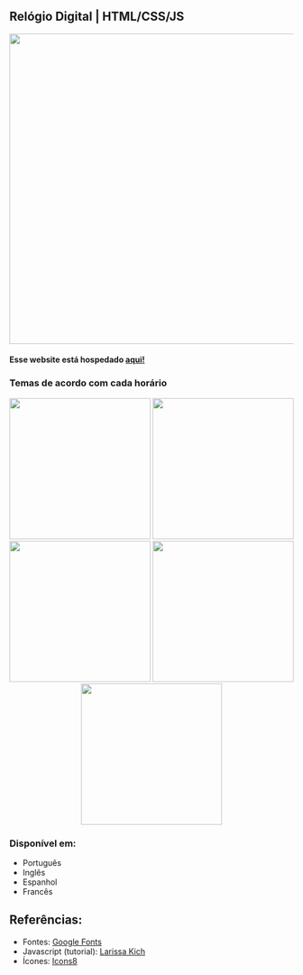 ## Relógio Digital | HTML/CSS/JS

<div align="center">
  <img src="https://user-images.githubusercontent.com/74850021/193432574-6b15252a-e520-4656-82b5-9a8df01db6b6.png" width="550px">
  <h4 align="left">Esse website está hospedado <a href="https://winnie-s3.github.io/Digital-Clock/">aqui!</a></h4>
</div>

### Temas de acordo com cada horário
  <div align="center">
    <img src="https://user-images.githubusercontent.com/74850021/193434333-6cc1b811-23be-4713-88a5-958cd5c8c70b.png" width="250px">
    <img src="https://user-images.githubusercontent.com/74850021/193434366-07eb30c9-9b05-4498-be29-583ec1514ce4.png" width="250px">
    <img src="https://user-images.githubusercontent.com/74850021/193434403-31e469d2-2344-45a5-8f99-89f90bac5a7b.png" width="250px">
    <img src="https://user-images.githubusercontent.com/74850021/193432574-6b15252a-e520-4656-82b5-9a8df01db6b6.png" width="250px">
    <img src="https://user-images.githubusercontent.com/74850021/193434459-bf44cbf9-1493-4836-aa24-1c51e57899d9.png" width="250px">
  </div>

### Disponível em:
- Português
- Inglês
- Espanhol
- Francês

## Referências:
- Fontes: <a href="https://fonts.googleapis.com/css2?family=Open+Sans&display=swap">Google Fonts</a>
- Javascript (tutorial): <a href="https://www.youtube.com/watch?v=GK0ok3ZCXwM">Larissa Kich</a>
- Ícones: <a href="https://icons8.com.br">Icons8</a>
